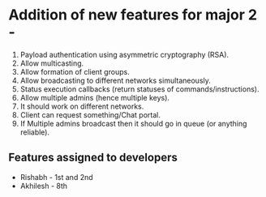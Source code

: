 # Addition of new features for major 2 -

1. Payload authentication using asymmetric cryptography (RSA).
2. Allow multicasting.
3. Allow formation of client groups.
4. Allow broadcasting to different networks simultaneously.
5. Status execution callbacks (return statuses of commands/instructions).
6. Allow multiple admins (hence multiple keys).
7. It should work on different networks.
8. Client can request something/Chat portal.
9. If Multiple admins broadcast then it should go in queue (or anything reliable).


## Features assigned to developers
* Rishabh - 1st and 2nd
* Akhilesh - 8th
